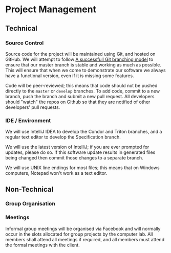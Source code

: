 # Project Management

## Technical

### Source Control
Source code for the project will be maintained using Git, and hosted on
GitHub. We will attempt to follow [A successfull Git branching
model](http://nvie.com/posts/a-successful-git-branching-model/) to ensure that
our master branch is stable and working as much as possible. This will ensure
that when we come to demonstrate our software we always have a functional
version, even if it is missing some features.

Code will be peer-reviewed; this means that code should not be pushed directly
to the `master` or `develop` branches. To add code, commit to a new branch,
push the branch and submit a new pull request. All developers should "watch"
the repos on Github so that they are notified of other developers' pull
requests.

### IDE / Environment
We will use IntelliJ IDEA to develop the Condor and Triton branches, and a
regular text editor to develop the Specification branch.

We will use the latest version of IntelliJ; if you are ever prompted for
updates, please do so. If this software update results in generated files
being changed then commit those changes to a separate branch.

We will use UNIX line endings for most files; this means that on Windows
computers, Notepad won't work as a text editor.

## Non-Technical
### Group Organisation
### Meetings

Informal group meetings will be organised via Facebook and will normally occur
in the slots allocated for group projects by the computer lab. All members
shall attend all meetings if required, and all members must attend the formal
meetings with the client.
